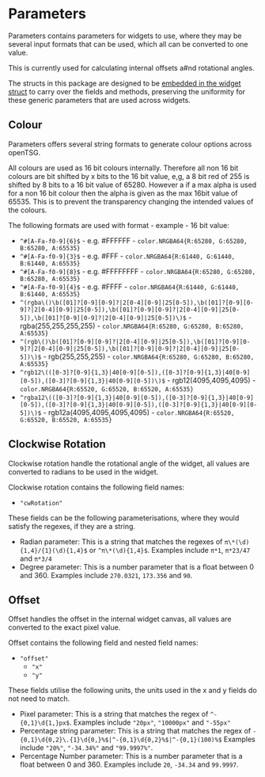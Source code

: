 # Parameters

Parameters contains parameters for widgets to use, where they may
be several input formats that can be used, which all can be converted to one value.

This is currently used for calculating internal offsets a#nd rotational angles.

The structs in this package are designed to be [embedded in the widget struct](https://gobyexample.com/struct-embedding)
to carry over the fields and methods, preserving the uniformity for these
generic parameters that are used across widgets.

## Colour

Parameters offers several string formats to generate colour options
across openTSG.

All colours are used as 16 bit colours internally.
Therefore all non 16 bit colours are bit shifted by x bits to the 16 bit
value, e,g, a 8 bit red of 255 is shifted by 8 bits to a 16 bit value of 65280.
However a if a max alpha is used for a non 16 bit colour then the alpha
is given as the max 16bit value of 65535. This is to prevent the
transparency changing the intended values of the colours.

The following formats are used
with format - example - 16 bit value:

- `^#[A-Fa-f0-9]{6}$` - e.g. #FFFFFF - `color.NRGBA64{R:65280, G:65280, B:65280, A:65535}`
- `^#[A-Fa-f0-9]{3}$` - e.g. #FFF - `color.NRGBA64{R:61440, G:61440, B:61440, A:65535}`
- `^#[A-Fa-f0-9]{8}$` - e.g. #FFFFFFFF - `color.NRGBA64{R:65280, G:65280, B:65280, A:65535}`
- `^#[A-Fa-f0-9]{4}$` - e.g. #FFFF - `color.NRGBA64{R:61440, G:61440, B:61440, A:65535}`
- `^(rgba\()\b([01]?[0-9][0-9]?|2[0-4][0-9]|25[0-5]),\b([01]?[0-9][0-9]?|2[0-4][0-9]|25[0-5]),\b([01]?[0-9][0-9]?|2[0-4][0-9]|25[0-5]),\b([01]?[0-9][0-9]?|2[0-4][0-9]|25[0-5])\)$` - rgba(255,255,255,255) - `color.NRGBA64{R:65280, G:65280, B:65280, A:65535}`
- `^(rgb\()\b([01]?[0-9][0-9]?|2[0-4][0-9]|25[0-5]),\b([01]?[0-9][0-9]?|2[0-4][0-9]|25[0-5]),\b([01]?[0-9][0-9]?|2[0-4][0-9]|25[0-5])\)$` - rgb(255,255,255) - `color.NRGBA64{R:65280, G:65280, B:65280, A:65535}`
- `^rgb12\(([0-3]?[0-9]{1,3}|40[0-9][0-5]),([0-3]?[0-9]{1,3}|40[0-9][0-5]),([0-3]?[0-9]{1,3}|40[0-9][0-5])\)$` - rgb12(4095,4095,4095) - `color.NRGBA64{R:65520, G:65520, B:65520, A:65535}`
- `^rgba12\(([0-3]?[0-9]{1,3}|40[0-9][0-5]),([0-3]?[0-9]{1,3}|40[0-9][0-5]),([0-3]?[0-9]{1,3}|40[0-9][0-5]),([0-3]?[0-9]{1,3}|40[0-9][0-5])\)$` - rgb12a(4095,4095,4095,4095) - `color.NRGBA64{R:65520, G:65520, B:65520, A:65535}`

## Clockwise Rotation

Clockwise rotation handle the rotational angle of
the widget, all values are converted to radians to
be used in the widget.

Clockwise rotation contains the following field names:

- `"cwRotation"`

These fields can be the following parameterisations,
where they would satisfy the regexes, if they are a string.

- Radian parameter: This is a string that matches the regexes of `π\*(\d){1,4}/{1}(\d){1,4}$` or
`^π\*(\d){1,4}$`. Examples include `π*1`, `π*23/47` and `π*3/4`
- Degree parameter: This is a number parameter that is a float between 0 and 360.
Examples include `270.0321`, `173.356` and `90`.

## Offset

Offset handles the offset in the internal widget canvas,
all values are converted to the exact pixel value.

Offset contains the following field and nested field names:

- `"offset"`
  - `"x"`
  - `"y"`

These fields utilise the following units, the units
used in the x and y fields do not need to match.

- Pixel parameter: This is a string that matches the regex of `^-{0,1}\d{1,}px$`.
Examples include `"20px"`, `"10000px"` and `"-55px"`
- Percentage string parameter: This is a string that matches the regex of
`-{0,1}\d{0,2}\.{1}\d{0,}%$|^-{0,1}\d{0,2}%$|^-{0,1}(100)%$`
Examples include `"20%"`, `"-34.34%"` and `"99.9997%"`.
- Percentage Number parameter: This is a number parameter that is a float between 0 and 360.
Examples include `20`, `-34.34` and `99.9997`.
